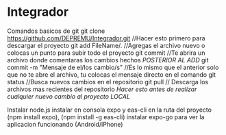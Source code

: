 # Integrador
Comandos basicos de git
git clone  https://github.com/DEPREMU/Integrador.git  //Hacer esto primero para descargar el proyecto
git add FileName/. //Agregas el archivo nuevo o colocas un punto para subir todo el proyecto
git commit  //Te abrira un archivo donde comentaras los cambios hechos *POSTERIOR AL ADD*
git commit -m "Mensaje de el/los cambio/s"  //Es lo mismo que el anterior solo que no te abre el archivo, tu colocas el mensaje directo en el comando
git status  //Busca nuevos cambios en el repositorio
git pull // Descarga los archivos mas recientes del repositorio *Hacer esto antes de realizar cualquier nuevo cambio al proyecto LOCAL*


Instalar node.js 
instalar en consola expo y eas-cli en la ruta del proyecto (npm install expo), (npm install -g eas-cli) 
instalar expo-go para ver la aplicacion funcionando (Android/iPhone)
